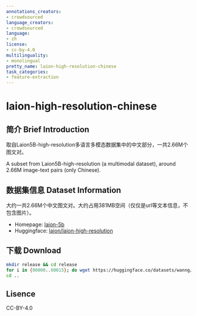 ```yaml
---
annotations_creators:
- crowdsourced
language_creators:
- crowdsourced
language:
- zh
license:
- cc-by-4.0
multilinguality:
- monolingual
pretty_name: laion-high-resolution-chinese
task_categories:
- feature-extraction
---
```


# laion-high-resolution-chinese

## 简介 Brief Introduction

取自Laion5B-high-resolution多语言多模态数据集中的中文部分，一共2.66M个图文对。

A subset from Laion5B-high-resolution (a multimodal dataset), around 2.66M image-text pairs (only Chinese).

## 数据集信息 Dataset Information

大约一共2.66M个中文图文对。大约占用381MB空间（仅仅是url等文本信息，不包含图片）。

- Homepage: [laion-5b](https://laion.ai/blog/laion-5b/)
- Huggingface: [laion/laion-high-resolution](https://huggingface.co/datasets/laion/laion-high-resolution)

## 下载 Download

```bash
mkdir release && cd release
for i in {00000..00015}; do wget https://huggingface.co/datasets/wanng/laion-high-resolution-chinese/resolve/main/data/train-$i-of-00016.parquet; done
cd ..
```

## Lisence

CC-BY-4.0
